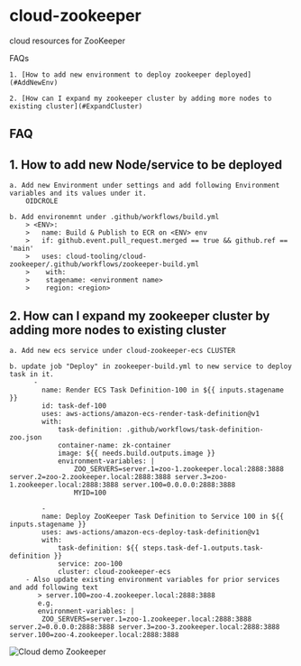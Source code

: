 # cloud-zookeeper
cloud resources for ZooKeeper

FAQs    
    
    1. [How to add new environment to deploy zookeeper deployed](#AddNewEnv)

    2. [How can I expand my zookeeper cluster by adding more nodes to existing cluster](#ExpandCluster)


## FAQ ##

## 1. How to add new Node/service to be deployed <a name="AddNewEnv"></a>
    a. Add new Environment under settings and add following Environment variables and its values under it.
        OIDCROLE

    b. Add environemnt under .github/workflows/build.yml
        > <ENV>:
        >   name: Build & Publish to ECR on <ENV> env
        >   if: github.event.pull_request.merged == true && github.ref == 'main'
        >   uses: cloud-tooling/cloud-zookeeper/.github/workflows/zookeeper-build.yml
        >    with:
        >    stagename: <environment name>
        >    region: <region>


## 2. How can I expand my zookeeper cluster by adding more nodes to existing cluster  <a name="ExpandCluster"></a>
    a. Add new ecs service under cloud-zookeeper-ecs CLUSTER
    
    b. update job "Deploy" in zookeeper-build.yml to new service to deploy task in it.
          -
            name: Render ECS Task Definition-100 in ${{ inputs.stagename }}
            id: task-def-100
            uses: aws-actions/amazon-ecs-render-task-definition@v1
            with:
                task-definition: .github/workflows/task-definition-zoo.json
                container-name: zk-container
                image: ${{ needs.build.outputs.image }}
                environment-variables: |
                    ZOO_SERVERS=server.1=zoo-1.zookeeper.local:2888:3888 server.2=zoo-2.zookeeper.local:2888:3888 server.3=zoo-1.zookeeper.local:2888:3888 server.100=0.0.0.0:2888:3888
                    MYID=100

            -
            name: Deploy ZooKeeper Task Definition to Service 100 in ${{ inputs.stagename }}
            uses: aws-actions/amazon-ecs-deploy-task-definition@v1
            with:
                task-definition: ${{ steps.task-def-1.outputs.task-definition }}
                service: zoo-100
                cluster: cloud-zookeeper-ecs 
        - Also update existing environment variables for prior services and add following text
           > server.100=zoo-4.zookeeper.local:2888:3888
           e.g.
           environment-variables: |
            ZOO_SERVERS=server.1=zoo-1.zookeeper.local:2888:3888 server.2=0.0.0.0:2888:3888 server.3=zoo-3.zookeeper.local:2888:3888 server.100=zoo-4.zookeeper.local:2888:3888

![Cloud demo Zookeeper](Zookeeper.png)
